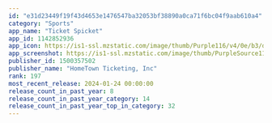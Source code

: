 ```yaml
---
id: "e31d23449f19f43d4653e1476547ba32053bf38890a0ca71f6bc04f9aab610a4"
category: "Sports"
app_name: "Ticket Spicket"
app_id: 1142852936
app_icon: https://is1-ssl.mzstatic.com/image/thumb/Purple116/v4/0e/b3/d7/0eb3d7ca-5e59-14cd-2802-606aaa321072/AppIcon-1x_U007emarketing-0-8-0-0-85-220-0.png/1024x1024bb.png
app_screenshot: https://is1-ssl.mzstatic.com/image/thumb/PurpleSource116/v4/12/15/f9/1215f9a5-426f-972a-bb7f-bcc25ea9a82a/bd0d2314-0b7b-4015-a9f9-fd5962fdef10_Simulator_Screenshot_-_iPhone_11_Pro_Max_-_2023-07-28_at_11.59.11.png/1242x2688bb.png
publisher_id: 1500357502
publisher_name: "HomeTown Ticketing, Inc"
rank: 197
most_recent_release: 2024-01-24 00:00:00
release_count_in_past_year: 8
release_count_in_past_year_category: 14
release_count_in_past_year_top_in_category: 32
---
```

